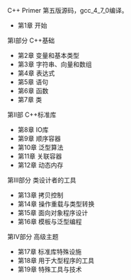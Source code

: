 C++ Primer 第五版源码，gcc_4_7_0编译。


- 第1章 开始

第Ⅰ部分 C++基础

- 第2章 变量和基本类型	
- 第3章 字符串、向量和数组
- 第4章 表达式
- 第5章 语句
- 第6章 函数
- 第7章 类

第Ⅱ部 C++标准库

- 第8章 IO库
- 第9章 顺序容器
- 第10章 泛型算法
- 第11章 关联容器
- 第12章 动态内存

第Ⅲ部分 类设计者的工具

- 第13章 拷贝控制
- 第14章 操作重载与类型转换
- 第15章 面向对象程序设计
- 第16章 模板与泛型编程

第Ⅳ部分 高级主题

- 第17章 标准库特殊设施
- 第18章 用于大型程序的工具
- 第19章 特殊工具与技术
